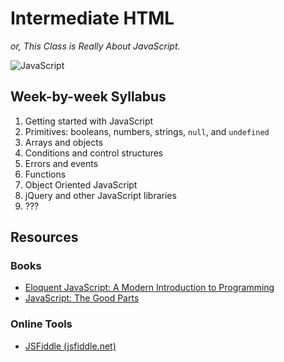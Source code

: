 # Intermediate HTML

*or, This Class is Really About JavaScript.*

![JavaScript](http://upload.wikimedia.org/wikipedia/commons/9/99/Unofficial_JavaScript_logo_2.svg)

## Week-by-week Syllabus

1. Getting started with JavaScript
1. Primitives: booleans, numbers, strings, `null`, and `undefined`
1. Arrays and objects
1. Conditions and control structures
1. Errors and events
1. Functions
1. Object Oriented JavaScript
1. jQuery and other JavaScript libraries
1. ???

## Resources

### Books

* [Eloquent JavaScript: A Modern Introduction to Programming](//eloquentjavascript.net)
* [JavaScript: The Good Parts](//www.amazon.com/exec/obidos/ASIN/0596517742/wrrrldwideweb)

### Online Tools

* [JSFiddle (jsfiddle.net)](//jsfiddle.net)
